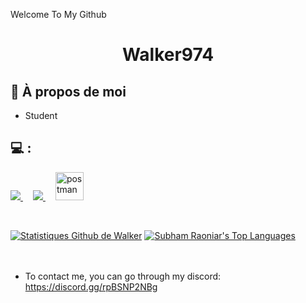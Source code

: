 Welcome To My Github

<h1 align="center">Walker974</h1>


## 💼 À propos de moi

- Student

## 💻 :

<p align="left"> 
    <a style="padding-right:8px;" href="https://www.mysql.com/" target="_blank"> <img src="https://img.icons8.com/fluent/50/000000/mysql-logo.png"/> </a>
    <a style="padding-right:8px;" href="https://www.javascript.com" target="_blank"><imgsrc="https://raw.githubusercontent.com/devicons/devicon/master/icons/css3/css3-original-wordmark.svg"/> </a>
    <a style="padding-right:8px;" href="https://git-scm.com/" target="_blank"> <img src="https://img.icons8.com/color/48/000000/git.png"/> </a>
  <a style="padding-right:8px;" href="https://www.python.org/" target="_blank"> <imgsrc="https://github.com/FortAwesome/FontAwesome/blob/6.x/svgs/brands/python.svg"/></a>
    <a style="padding-right:8px;" href="https://www.lua.org" target="_blank"> <img src="https://th.bing.com/th/id/R.fffb2b9b83c92ed6797c11b50b42c2b6?rik=fX4Dj7nEx8fzLg&riu=http%3a%2f%2f48pedia.org%2fimages%2fthumb%2f8%2f8e%2fLua-logo.svg%2f1200px-Lua-logo.svg.png&ehk=F7nHO1i%2fU%2bmVnn7ADsqrTOWi3%2ftc5bBYw56p5o29crI%3d&risl=&pid=ImgRaw&r=0" alt="postman" width="45" height="45"/> </a>
</p>

<p align="center">
    <a href="https://github.com/SubhamRaoniar28/github-readme-streak-stats">
        <img title="🔥 Obtenez des statistiques de séquences pour votre profil sur git.io/streak-stats" alt="" src="https://github-readme-streak-stats.herokuapp.com/?user=Walker974&theme=black-ice&hide_border=true&stroke=0000&background=060A0CD0"/>
    </a>
</p>

  <br/>
    <a href="https://github.com/Walker974/github-readme-stats"><img alt="Statistiques Github de Walker" src="https://github-readme-stats.vercel.app/api?username=Walker974&show_icons=true&count_private=true&theme=react&hide_border=true&bg_color=0D1117" /></a>
  <a href="https://github.com/Walker974/github-readme-stats"><img alt="Subham Raoniar's Top Languages" src="https://github-readme-stats.vercel.app/api/top-langs/?username=Walker974&langs_count=8&count_private=true&layout=compact&theme=react&hide_border=true&bg_color=0D1117" /></a>
  <br/>

<br/>
<br/>

 
</p>

- To contact me, you can go through my discord: https://discord.gg/rpBSNP2NBg
